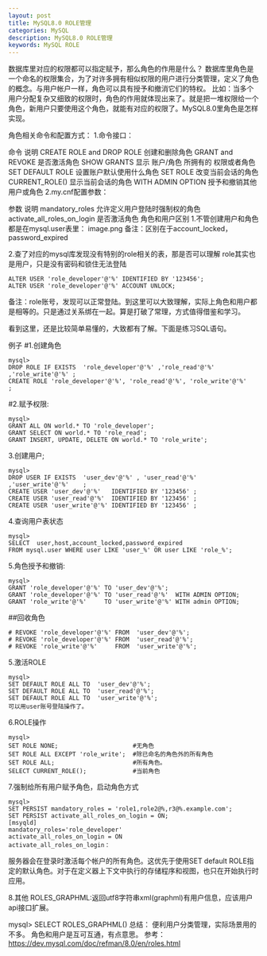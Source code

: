 ```yaml
---
layout: post
title: MySQL8.0 ROLE管理
categories: MySQL
description: MySQL8.0 ROLE管理
keywords: MySQL ROLE
---
```



数据库里对应的权限都可以指定赋予，那么角色的作用是什么？
数据库里角色是一个命名的权限集合，为了对许多拥有相似权限的用户进行分类管理，定义了角色的概念。与用户帐户一样，角色可以具有授予和撤消它们的特权。
比如：当多个用户分配复杂又细致的权限时，角色的作用就体现出来了。就是把一堆权限给一个角色，新用户只要使用这个角色，就能有对应的权限了。MySQL8.0里角色是怎样实现。

角色相关命令和配置方式：
1.命令接口：

命令	说明
CREATE ROLE and DROP ROLE	创建和删除角色
GRANT and REVOKE	是否激活角色
SHOW GRANTS	显示 账户/角色 所拥有的 权限或者角色
SET DEFAULT ROLE	设置账户默认使用什么角色
SET ROLE	改变当前会话的角色
CURRENT_ROLE()	显示当前会话的角色
WITH ADMIN OPTION	授予和撤销其他用户或角色
2.my.cnf配置参数：

参数	说明
mandatory_roles	允许定义用户登陆时强制权的角色
activate_all_roles_on_login	是否激活角色
角色和用户区别
1.不管创建用户和角色都是在mysql.user表里：
image.png
备注：区别在于account_locked，password_expired

2.查了对应的mysql库发现没有特别的role相关的表，那是否可以理解 role其实也是用户，只是没有密码和锁住无法登陆
```
ALTER USER 'role_developer'@'%' IDENTIFIED BY '123456';
ALTER USER 'role_developer'@'%' ACCOUNT UNLOCK;
```
备注：role账号，发现可以正常登陆。到这里可以大致理解，实际上角色和用户都是相等的。只是通过关系绑在一起。算是打破了常理，方式值得借鉴和学习。

看到这里，还是比较简单易懂的，大致都有了解。下面是练习SQL语句。

例子
#1.创建角色
```
mysql>
DROP ROLE IF EXISTS  'role_developer'@'%' ,'role_read'@'%' ,'role_write'@'%' ;
CREATE ROLE 'role_developer'@'%', 'role_read'@'%', 'role_write'@'%'          ;
```
#2.赋予权限:
```
mysql>
GRANT ALL ON world.* TO 'role_developer';
GRANT SELECT ON world.* TO 'role_read';
GRANT INSERT, UPDATE, DELETE ON world.* TO 'role_write';
```
3.创建用户;
```
mysql>
DROP USER IF EXISTS  'user_dev'@'%' , 'user_read'@'%' ,'user_write'@'%'    ;
CREATE USER 'user_dev'@'%'   IDENTIFIED BY '123456' ; 
CREATE USER 'user_read'@'%'  IDENTIFIED BY '123456' ; 
CREATE USER 'user_write'@'%' IDENTIFIED BY '123456' ; 
```
4.查询用户表状态
```
mysql>
SELECT  user,host,account_locked,password_expired 
FROM mysql.user WHERE user LIKE 'user_%' OR user LIKE 'role_%';
```
5.角色授予和撤销:
```
mysql>
GRANT 'role_developer'@'%' TO 'user_dev'@'%';
GRANT 'role_developer'@'%' TO 'user_read'@'%'  WITH ADMIN OPTION;
GRANT 'role_write'@'%'     TO 'user_write'@'%' WITH admin OPTION;
```
##回收角色
```
# REVOKE 'role_developer'@'%' FROM  'user_dev'@'%';
# REVOKE 'role_developer'@'%' FROM  'user_read'@'%';
# REVOKE 'role_write'@'%'     FROM  'user_write'@'%';
```
5.激活ROLE
```
mysql>
SET DEFAULT ROLE ALL TO  'user_dev'@'%';
SET DEFAULT ROLE ALL TO  'user_read'@'%';
SET DEFAULT ROLE ALL TO  'user_write'@'%';
可以用user账号登陆操作了。
```

6.ROLE操作
```
mysql>
SET ROLE NONE;                     #无角色 
SET ROLE ALL EXCEPT 'role_write';  #除已命名的角色外的所有角色            
SET ROLE ALL;                      #所有角色。
SELECT CURRENT_ROLE();             #当前角色  
```

7.强制给所有用户赋予角色，启动角色方式
```
mysql>
SET PERSIST mandatory_roles = 'role1,role2@%,r3@%.example.com';
SET PERSIST activate_all_roles_on_login = ON;
[msyqld]
mandatory_roles='role_developer'
activate_all_roles_on_login = ON
activate_all_roles_on_login：
```
服务器会在登录时激活每个帐户的所有角色。这优先于使用SET default ROLE指定的默认角色。对于在定义器上下文中执行的存储程序和视图，也只在开始执行时应用。

8.其他
ROLES_GRAPHML:返回utf8字符串xml(graphml)有用户信息，应该用户api接口扩展。

mysql>
SELECT ROLES_GRAPHML() 
总结：
便利用户分类管理，实际场景用的不多。
角色和用户是互可互通，有点意思。
参考：
https://dev.mysql.com/doc/refman/8.0/en/roles.html
